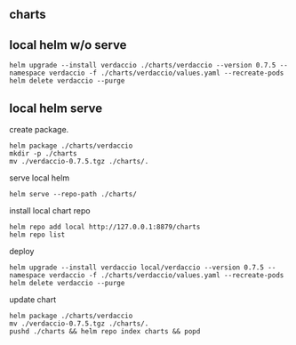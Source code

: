 ## charts

## local helm w/o serve

```shell
helm upgrade --install verdaccio ./charts/verdaccio --version 0.7.5 --namespace verdaccio -f ./charts/verdaccio/values.yaml --recreate-pods
helm delete verdaccio --purge
```

## local helm serve

create package.

```shell
helm package ./charts/verdaccio
mkdir -p ./charts
mv ./verdaccio-0.7.5.tgz ./charts/.
```

serve local helm

```
helm serve --repo-path ./charts/
```

install local chart repo

```
helm repo add local http://127.0.0.1:8879/charts
helm repo list
```

deploy

```
helm upgrade --install verdaccio local/verdaccio --version 0.7.5 --namespace verdaccio -f ./charts/verdaccio/values.yaml --recreate-pods
helm delete verdaccio --purge
```

update chart

```
helm package ./charts/verdaccio
mv ./verdaccio-0.7.5.tgz ./charts/.
pushd ./charts && helm repo index charts && popd
```

